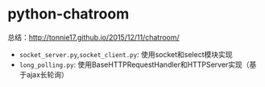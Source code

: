 # python-chatroom

总结：http://tonnie17.github.io/2015/12/11/chatroom/

+ `socket_server.py`,`socket_client.py`: 使用socket和select模块实现
+ `long_polling.py`: 使用BaseHTTPRequestHandler和HTTPServer实现（基于ajax长轮询）

